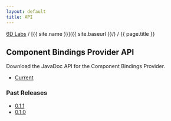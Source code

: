 ```yaml
---
layout: default
title: API
---
```


[6D Labs](http://labs.sixdimensions.com) / [{{ site.name }}]({{ site.baseurl }}/) / {{ page.title }}

## Component Bindings Provider API

Download the JavaDoc API for the Component Bindings Provider.

 * [Current](api/current)
 
### Past Releases

 * [0.1.1](api/0.1.1)
 * [0.1.0](api/0.1.0)